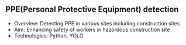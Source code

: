 ## PPE(Personal Protective Equipment) detection


* Overview: Detecting PPE in various sites including construction sites
* Aim: Enhancing safety of workers in hazordous construction site
* Technologies: Python, YOLO
